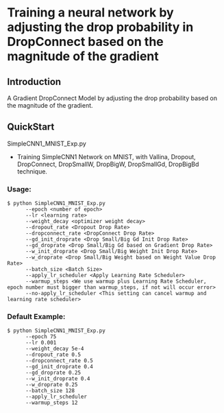 # Training a neural network by adjusting the drop probability in DropConnect based on the magnitude of the gradient
## Introduction
A Gradient DropConnect Model by adjusting the drop probability based on the magnitude of the gradient.

## QuickStart

SimpleCNN1_MNIST_Exp.py
* Training SimpleCNN1 Network on MNIST, with Vallina, Dropout, DropConnect, DropSmallW, DropBigW, DropSmallGd, DropBigBd technique.
### Usage:
```
$ python SimpleCNN1_MNIST_Exp.py
      --epoch <number of epoch>
      --lr <learning rate>
      --weight_decay <optimizer weight decay>
      --dropout_rate <Dropout Drop Rate>
      --dropconnect_rate <DropConnect Drop Rate>
      --gd_init_droprate <Drop Small/Big Gd Init Drop Rate>
      --gd_droprate <Drop Small/Big Gd based on Gradient Drop Rate>
      --w_init_droprate <Drop Small/Big Weight Init Drop Rate>
      --w_droprate <Drop Small/Big Weight based on Weight Value Drop Rate>
      --batch_size <Batch Size>
      --apply_lr_scheduler <Apply Learning Rate Scheduler>
      --warmup_steps <We use warmup plus Learning Rate Scheduler, epoch number must bigger than warmup_steps, if not will occur error>
      --no-apply_lr_scheduler <This setting can cancel warmup and learning rate scheduler>
```
### Default Example:
```
$ python SimpleCNN1_MNIST_Exp.py
      --epoch 75
      --lr 0.001
      --weight_decay 5e-4
      --dropout_rate 0.5
      --dropconnect_rate 0.5
      --gd_init_droprate 0.4
      --gd_droprate 0.25
      --w_init_droprate 0.4
      --w_droprate 0.25
      --batch_size 128
      --apply_lr_scheduler 
      --warmup_steps 12
```
